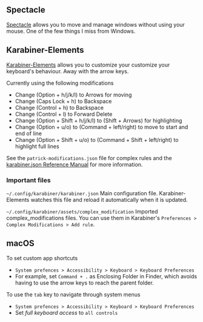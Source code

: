 ## Spectacle
[Spectacle](https://github.com/eczarny/spectacle) allows you to move and manage windows without using your mouse. One of the few things I miss from Windows.

## Karabiner-Elements
[Karabiner-Elements](https://github.com/pqrs-org/Karabiner-Elements) allows you to customize your customize your keyboard's behaviour. Away with the arrow keys.

Currently using the following modifications
- Change (Option + h/j/k/l) to Arrows for moving
- Change (Caps Lock + h) to Backspace
- Change (Control + h) to Backspace
- Change (Control + l) to Forward Delete
- Change (Option + Shift + h/j/k/l) to (Shift + Arrows) for highlighting
- Change (Option + u/o) to (Command + left/right) to move to start and end of line
- Change (Option + Shift + u/o) to (Command + Shift + left/right) to highlight full lines

See the `patrick-modifications.json` file for complex rules and the [karabiner.json Reference Manual](https://pqrs.org/osx/karabiner/json.html) for more information.

### Important files
`~/.config/karabiner/karabiner.json`
Main configuration file.
Karabiner-Elements watches this file and reload it automatically when it is updated.

`~/.config/karabiner/assets/complex_modification`
Imported complex_modifications files.
You can use them in Karabiner's `Preferences > Complex Modifications > Add rule`.

## macOS
To set custom app shortcuts
- `System prefences > Accessibility > Keyboard > Keyboard Preferences`
- For example, set `Command + .` as Enclosing Folder in Finder, which avoids having to use the arrow keys to reach the parent folder.

To use the `tab` key to navigate through system menus
- `System prefences > Accessibility > Keyboard > Keyboard Preferences`
- Set *full keyboard access* to `all controls`